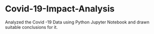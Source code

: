 # Covid-19-Impact-Analysis
Analyzed the Covid -19 Data using Python Jupyter Notebook and drawn suitable conclusions for it. 
